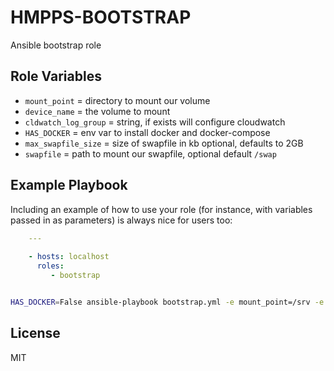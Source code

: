 HMPPS-BOOTSTRAP
=========

Ansible bootstrap role


Role Variables
--------------

 - `mount_point` = directory to mount our volume
 - `device_name` = the volume to mount
 - `cldwatch_log_group` = string, if exists will configure cloudwatch
 - `HAS_DOCKER` = env var to install docker and docker-compose
 - `max_swapfile_size` = size of swapfile in kb optional, defaults to 2GB
 - `swapfile` =  path to mount our swapfile, optional default `/swap`

Example Playbook
----------------

Including an example of how to use your role (for instance, with variables passed in as parameters) is always nice for users too:

```yaml
    ---
    
    - hosts: localhost
      roles:
         - bootstrap

```

```bash

HAS_DOCKER=False ansible-playbook bootstrap.yml -e mount_point=/srv -e device_name=/dev/sdbc
```
License
-------

MIT

